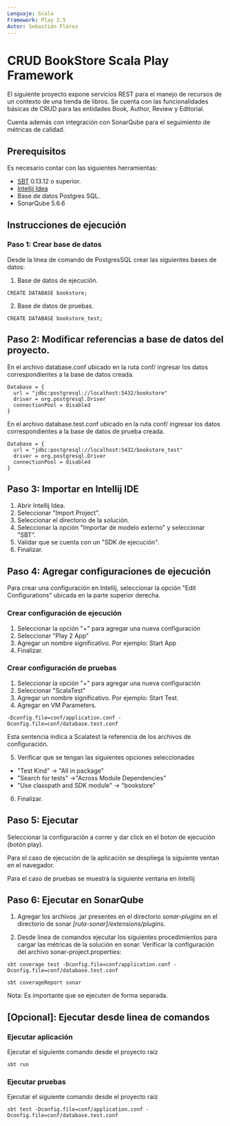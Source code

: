 ```yaml
---
Lenguaje: Scala
Framework: Play 2.5
Autor: Sebastián Flórez
---
```


# CRUD BookStore Scala Play Framework
El siguiente proyecto expone servicios REST para el manejo de recursos de un contexto de una tienda de libros. Se cuenta con las funcionalidades básicas de CRUD para las entidades Book, Author, Review y Editorial.

Cuenta además con integración con SonarQube para el seguimiento de métricas de calidad.

## Prerequisitos
Es necesario contar con las siguientes herramientas:
- [SBT](http://www.scala-sbt.org/index.html) 0.13.12 o superior.
- [Intellij Idea](https://www.jetbrains.com/idea/)
- Base de datos Postgres SQL.
- SonarQube 5.6.6

## Instrucciones de ejecución 

### Paso 1: Crear base de datos

Desde la linea de comando de PostgresSQL crear las siguientes bases de datos:

1. Base de datos de ejecución.
```
CREATE DATABASE bookstore;
```

2. Base de datos de pruebas.
```
CREATE DATABASE bookstore_test;
```

## Paso 2: Modificar referencias a base de datos del proyecto.

En el archivo database.conf ubicado en la ruta conf/ ingresar los datos correspondientes a la base de datos creada.

```
Database = {
  url = "jdbc:postgresql://localhost:5432/bookstore"
  driver = org.postgresql.Driver
  connectionPool = disabled
}
```

En el archivo database.test.conf ubicado en la ruta conf/ ingresar los datos correspondientes a la base de datos de prueba creada.

```
Database = {
  url = "jdbc:postgresql://localhost:5432/bookstore_test"
  driver = org.postgresql.Driver
  connectionPool = disabled
}
```

## Paso 3: Importar en Intellij IDE
1. Abrir Intellij Idea.
2. Seleccionar "Import Project".
3. Seleccionar el directorio de la solución.
4. Seleccionar la opción "Importar de modelo externo" y seleccionar "SBT".
5. Validar que se cuenta con un "SDK de ejecución".
6. Finalizar.

## Paso 4: Agregar configuraciones de ejecución
Para crear una configuración en Intellij, seleccionar la opción "Edit Configurations" ubicada en la parte superior derecha.

### Crear configuración de ejecución
1. Seleccionar la opción "+" para agregar una nueva configuración
2. Seleccionar "Play 2 App"
3. Agregar un nombre significativo. Por ejemplo: Start App
4. Finalizar.

### Crear configuración de pruebas
1. Seleccionar la opción "+" para agregar una nueva configuración
2. Seleccionar "ScalaTest"
3. Agregar un nombre significativo. Por ejemplo: Start Test.
4. Agregar en VM Parameters.
```
-Dconfig.file=conf/application.conf -Dconfig.file=conf/database.test.conf
```
Esta sentencia indica a Scalatest la referencia de los archivos de configuración.

5. Verificar que se tengan las siguientes opciones seleccionadas
- "Test Kind" -> "All in package"
- "Search for tests" ->"Across Module Dependencies"
- "Use classpath and SDK module" -> "bookstore"
6. Finalizar.

## Paso 5: Ejecutar
Seleccionar la configuración a correr y dar click en el boton de ejecución (botón play).

Para el caso de ejecución de la aplicación se despliega la siguiente ventan en el navegador.

Para el caso de pruebas se muestra la siguiente ventana en Intellij

## Paso 6: Ejecutar en SonarQube
1. Agregar los archivos .jar presentes en el directorio *sonar-plugins* en el directorio de sonar *[ruta-sonar]/extensions/plugins*.

2. Desde linea de comandos ejecutar los siguientes procedimientos para cargar las métricas de la solución en sonar. Verificar la configuración del archivo sonar-project.properties:

```
sbt coverage test -Dconfig.file=conf/application.conf -Dconfig.file=conf/database.test.conf 
```

```
sbt coverageReport sonar
```
Nota: Es importante que se ejecuten de forma separada.

## [Opcional]: Ejecutar desde linea de comandos
### Ejecutar aplicación
Ejecutar el siguiente comando desde el proyecto raíz

```
sbt run
```

### Ejecutar pruebas
Ejecutar el siguiente comando desde el proyecto raíz

```
sbt test -Dconfig.file=conf/application.conf -Dconfig.file=conf/database.test.conf 
```